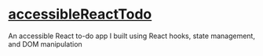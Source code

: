 # [accessibleReactTodo](https://accessiblereacttodo.netlify.app)
An accessible React to-do app I built using React hooks, state management, and DOM manipulation
